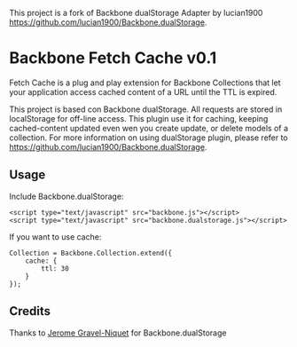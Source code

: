 This project is a fork of Backbone dualStorage Adapter by lucian1900 https://github.com/lucian1900/Backbone.dualStorage.

Backbone Fetch Cache v0.1
=================================

Fetch Cache is a plug and play extension for Backbone Collections that let your application access cached content of a URL until the TTL is expired.

This project is based con Backbone dualStorage. All requests are stored in localStorage for off-line access. This plugin use it for caching, keeping cached-content updated even wen you create update, or delete models of a collection. For more information on using dualStorage plugin, please refer to https://github.com/lucian1900/Backbone.dualStorage.

Usage
-----

Include Backbone.dualStorage:

    <script type="text/javascript" src="backbone.js"></script>
    <script type="text/javascript" src="backbone.dualstorage.js"></script>

If you want to use cache:

    Collection = Backbone.Collection.extend({
        cache: {
            ttl: 30
        }
    });

Credits
-------

Thanks to [Jerome Gravel-Niquet](https://github.com/jeromegn) for Backbone.dualStorage
